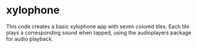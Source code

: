 # xylophone

This code creates a basic xylophone app with seven colored tiles. Each tile plays a corresponding sound when tapped, using the audioplayers package for audio playback.







